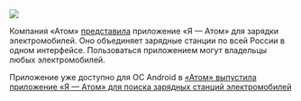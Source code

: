 <!--2025-07-01 14:14:40-->
<div class="yb">
  <div class="rss habr"><img src="https://habrastorage.org/getpro/habr/upload_files/596/bfb/e46/596bfbe4624c3494e64df948ac18adc1.jpg" /><p>Компания «Атом» <a href="https://t.me/atom_auto/649" rel="noopener noreferrer nofollow">представила</a> приложение «Я&nbsp;— Атом» для зарядки электромобилей. Оно объединяет зарядные станции по всей России в одном интерфейсе. Пользоваться приложением могут владельцы любых электромобилей.</p><p>Приложение уже доступно для&nbsp;ОС Android в <a... <p class="titl"><a href="https://habr.com/ru/news/923988/?utm_source=habrahabr&utm_medium=rss&utm_campaign=923988">«Атом» выпустила приложение «Я — Атом» для поиска зарядных станций электромобилей</a></p></div>
</div>
